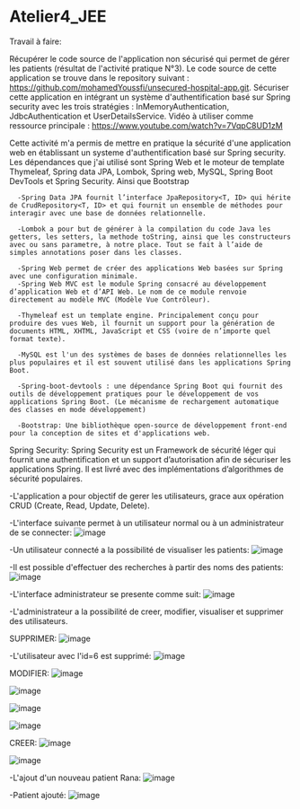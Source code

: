 # Atelier4_JEE
Travail à faire:

Récupérer le code source de l'application non sécurisé qui permet de gérer les patients (résultat de l'activité pratique N°3). Le code source de cette application se trouve dans le repository suivant : https://github.com/mohamedYoussfi/unsecured-hospital-app.git.
Sécuriser cette application en intégrant un système d'authentification basé sur Spring security avec les trois stratégies : InMemoryAuthentication, JdbcAuthentication et UserDetailsService.
Vidéo à utiliser comme ressource principale : https://www.youtube.com/watch?v=7VqpC8UD1zM

Cette activité m'a permis de mettre en pratique la sécurité d'une application web en établissant un systeme d'authentification basé sur Spring security.
Les dépendances que j'ai utilisé sont Spring Web et le moteur de template Thymeleaf, Spring data JPA, Lombok, Spring web, MySQL, Spring Boot DevTools et Spring Security. Ainsi que Bootstrap
   
      -Spring Data JPA fournit l’interface JpaRepository<T, ID> qui hérite de CrudRepository<T, ID> et qui fournit un ensemble de méthodes pour interagir avec une base de données relationnelle.
    
      -Lombok a pour but de générer à la compilation du code Java les getters, les setters, la methode toString, ainsi que les constructeurs avec ou sans parametre, à notre place. Tout se fait à l’aide de simples annotations poser dans les classes.
    
      -Spring Web permet de créer des applications Web basées sur Spring avec une configuration minimale.
      -Spring Web MVC est le module Spring consacré au développement d’application Web et d’API Web. Le nom de ce module renvoie directement au modèle MVC (Modèle Vue Contrôleur).

      -Thymeleaf est un template engine. Principalement conçu pour produire des vues Web, il fournit un support pour la génération de documents HTML, XHTML, JavaScript et CSS (voire de n’importe quel format texte).
  
      -MySQL est l'un des systèmes de bases de données relationnelles les plus populaires et il est souvent utilisé dans les applications Spring Boot.
  
      -Spring-boot-devtools : une dépendance Spring Boot qui fournit des outils de développement pratiques pour le développement de vos applications Spring Boot. (Le mécanisme de rechargement automatique des classes en mode développement)
  
      -Bootstrap: Une bibliothèque open-source de développement front-end pour la conception de sites et d'applications web.
  
Spring Security:
Spring Security est un Framework de sécurité léger qui fournit une authentification et un support d’autorisation afin de sécuriser les applications Spring. Il est livré avec des implémentations d’algorithmes de sécurité populaires.


-L'application a pour objectif de gerer les utilisateurs, grace aux opération CRUD (Create, Read, Update, Delete).

-L'interface suivante permet à un utilisateur normal ou à un administrateur de se connecter:
![image](https://user-images.githubusercontent.com/93864104/232748965-39d0a713-4d0e-46f8-85b1-d60cbd35aea2.png)

-Un utilisateur connecté a la possibilité de visualiser les patients:
![image](https://user-images.githubusercontent.com/93864104/232750038-b5a6421f-9991-46ed-be36-aee0d3c7540e.png)

-Il est possible d'effectuer des recherches à partir des noms des patients:
![image](https://user-images.githubusercontent.com/93864104/232750754-018b252f-4a4a-48f5-acbb-33d4635bfde5.png)

-L'interface administrateur se presente comme suit:
![image](https://user-images.githubusercontent.com/93864104/232751247-5db531a5-63e5-4b20-aa00-df7d0250d18d.png)

-L'administrateur a la possibilité de creer, modifier, visualiser et supprimer des utilisateurs.

SUPPRIMER:
![image](https://user-images.githubusercontent.com/93864104/232754128-fe90033c-2606-4736-b6f5-8b303d2075b2.png)

-L'utilisateur avec l'id=6 est supprimé:
![image](https://user-images.githubusercontent.com/93864104/232754221-c1ecdb57-4501-4add-a3d0-9d1534e5d92d.png)

MODIFIER:
![image](https://user-images.githubusercontent.com/93864104/232755106-6def0b19-c243-4ab4-a975-ab67dccae31f.png)

![image](https://user-images.githubusercontent.com/93864104/232754830-036736ff-aa5a-4d9a-aed8-206332770185.png)

![image](https://user-images.githubusercontent.com/93864104/232798160-6134f737-0100-4223-a569-12769d67a6d1.png)

![image](https://user-images.githubusercontent.com/93864104/232798321-740b4d6a-6dff-4540-b3b9-7c606fe42951.png)

CREER:
![image](https://user-images.githubusercontent.com/93864104/232755609-709cb498-f4a7-4a49-821d-9f67733ff115.png)

![image](https://user-images.githubusercontent.com/93864104/232756127-76508815-3ee4-4897-ad09-08ebe9b8f898.png)

-L'ajout d'un nouveau patient Rana:
![image](https://user-images.githubusercontent.com/93864104/232756364-a15183cf-88c9-4bbc-8fd0-6334eb7882e3.png)

-Patient ajouté:
![image](https://user-images.githubusercontent.com/93864104/232798784-f262def4-0098-403f-9399-cfe9b6ef5dc0.png)




